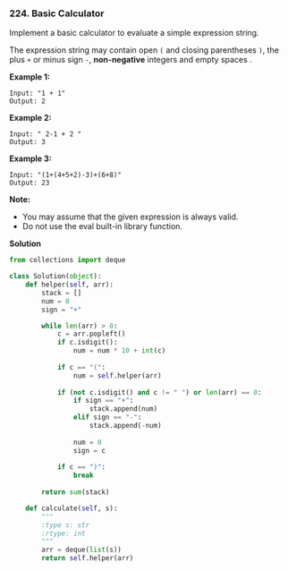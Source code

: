 ### 224. Basic Calculator

Implement a basic calculator to evaluate a simple expression string.

The expression string may contain open `(` and closing parentheses `)`, the plus `+` or minus sign `-`, **non-negative** integers and empty spaces .

**Example 1:**
```
Input: "1 + 1"
Output: 2
```

**Example 2:**
```
Input: " 2-1 + 2 "
Output: 3
```

**Example 3:**
```
Input: "(1+(4+5+2)-3)+(6+8)"
Output: 23
```

**Note:**
- You may assume that the given expression is always valid.
- Do not use the eval built-in library function.

**Solution**
```Python
from collections import deque

class Solution(object):
    def helper(self, arr):
        stack = []
        num = 0
        sign = "+"

        while len(arr) > 0:
            c = arr.popleft()
            if c.isdigit():
                num = num * 10 + int(c)
            
            if c == "(":
                num = self.helper(arr)
            
            if (not c.isdigit() and c != " ") or len(arr) == 0:
                if sign == "+":
                    stack.append(num)
                elif sign == "-":
                    stack.append(-num)
                
                num = 0
                sign = c
            
            if c == ")":
                break
        
        return sum(stack)

    def calculate(self, s):
        """
        :type s: str
        :rtype: int
        """
        arr = deque(list(s))
        return self.helper(arr)
```